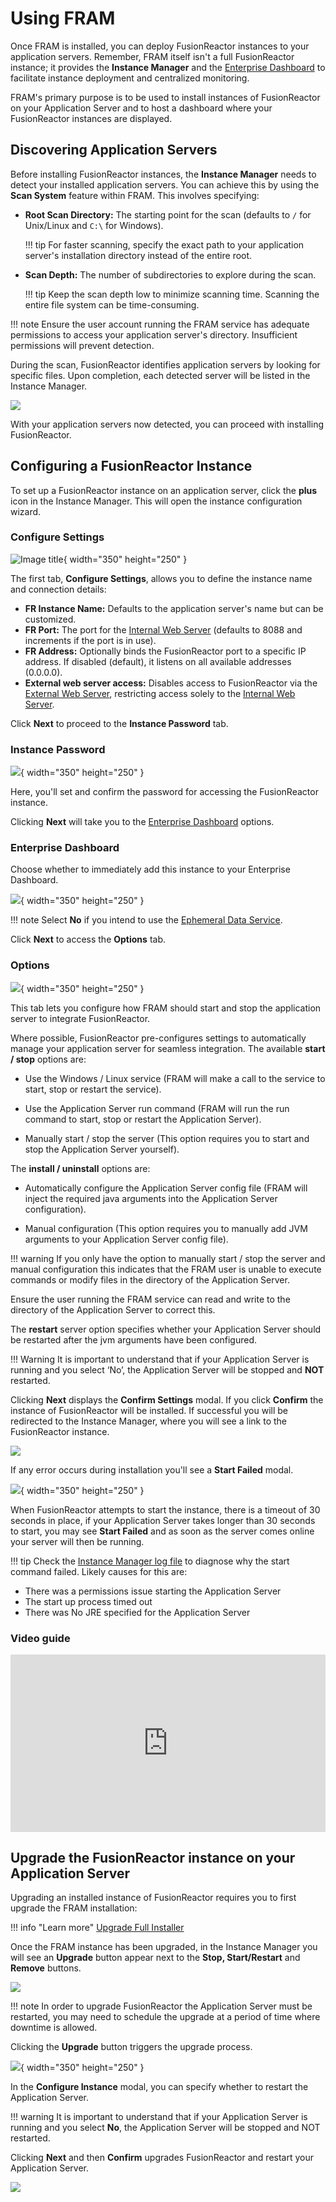 

# Using FRAM

Once FRAM is installed, you can deploy FusionReactor instances to your application servers. Remember, FRAM itself isn't a full FusionReactor instance; it provides the **Instance Manager** and the [Enterprise Dashboard](https://www.google.com/search?q=../Enterprise-Dashboard/Enterprise-Dashboard.md) to facilitate instance deployment and centralized monitoring.

FRAM's primary purpose is to be used to install instances of FusionReactor on your Application Server and to host a dashboard where your FusionReactor instances are displayed.

## Discovering Application Servers



Before installing FusionReactor instances, the **Instance Manager** needs to detect your installed application servers. You can achieve this by using the **Scan System** feature within FRAM. This involves specifying:

 * **Root Scan Directory:** The starting point for the scan (defaults to `/` for Unix/Linux and `C:\` for Windows).

    !!! tip
        For faster scanning, specify the exact path to your application server's installation directory instead of the entire root.


 * **Scan Depth:** The number of subdirectories to explore during the scan.


    !!! tip
        Keep the scan depth low to minimize scanning time. Scanning the entire file system can be time-consuming.


!!! note
    Ensure the user account running the FRAM service has adequate permissions to access your application server's directory. Insufficient permissions will prevent detection.


During the scan, FusionReactor identifies application servers by looking for specific files. Upon completion, each detected server will be listed in the Instance Manager.


![](/frdocs/Monitor-your-data/FR-Agent/Images/FRAM-system-scan-no-instances.jpg)


With your application servers now detected, you can proceed with installing FusionReactor.

## Configuring a FusionReactor Instance


To set up a FusionReactor instance on an application server, click the **plus** icon in the Instance Manager. This will open the instance configuration wizard.

### Configure Settings


![Image title](/frdocs/Monitor-your-data/FR-Agent/Images/FRAM-install-configure-settings.jpg){ width="350" height="250" }

The first tab, **Configure Settings**, allows you to define the instance name and connection details:


 * **FR Instance Name:** Defaults to the application server's name but can be customized.
 * **FR Port:** The port for the [Internal Web Server](/frdocs/Data-insights/Features/Settings/Main-Menu/#internal-http) (defaults to 8088 and increments if the port is in use).
 * **FR Address:** Optionally binds the FusionReactor port to a specific IP address. If disabled (default), it listens on all available addresses (0.0.0.0).
 * **External web server access:** Disables access to FusionReactor via the [External Web Server](/frdocs/Data-insights/Features/Settings/Main-Menu/), restricting access solely to the [Internal Web Server](/frdocs/Data-insights/Features/Settings/Main-Menu/#internal-http).

Click **Next** to proceed to the **Instance Password** tab.


### Instance Password


![](/frdocs/Monitor-your-data/FR-Agent/Images/FRAM-install-password.jpg){ width="350" height="250" }


Here, you'll set and confirm the password for accessing the FusionReactor instance.

Clicking **Next** will take you to the [Enterprise Dashboard](/frdocs/Data-insights/Features/Enterprise-Dashboard/Enterprise-Dashboard/) options.


### Enterprise Dashboard

Choose whether to immediately add this instance to your Enterprise Dashboard.

![](/frdocs/Monitor-your-data/FR-Agent/Images/FRAM-install-enterprise-dashboard.jpg){ width="350" height="250" }


!!! note
    Select **No** if you intend to use the [Ephemeral Data Service](/frdocs/Data-insights/Features/Enterprise-Dashboard/Enterprise-Dashboard/#ephemeral-data-service).


Click **Next** to access the **Options** tab.


### Options

![](/frdocs/Monitor-your-data/FR-Agent/Images/FRAM-install-options.jpg){ width="350" height="250" }



This tab lets you configure how FRAM should start and stop the application server to integrate FusionReactor.

Where possible, FusionReactor pre-configures settings to automatically manage your application server for seamless integration. The available **start / stop** options are:

* Use the Windows / Linux service (FRAM will make a call to the service to start, stop or restart the service).

* Use the Application Server run command (FRAM will run the run command to start, stop or restart the Application Server).

* Manually start / stop the server (This option requires you to start and stop the Application Server yourself).


The **install / uninstall** options are:

* Automatically configure the Application Server config file (FRAM will inject the required java arguments into the Application Server configuration).

* Manual configuration (This option requires you to manually add JVM arguments to your Application Server config file).

!!! warning
    If you only have the option to manually start / stop the server and manual configuration this indicates that the FRAM user is unable to execute commands or modify files in the directory of the Application Server. 

   Ensure the user running the FRAM service can read and write to the directory of the Application Server to correct this.


The **restart** server option specifies whether your Application Server should be restarted after the jvm arguments have been configured.

!!! Warning
    It is important to understand that if your Application Server is running and you select ‘No’, the Application Server will be stopped and **NOT** restarted.


Clicking **Next** displays the **Confirm Settings** modal. If you click **Confirm** the instance of FusionReactor will be installed. If successful you will be redirected to the Instance Manager, where you will see a link to the FusionReactor instance.

![](/frdocs/Monitor-your-data/FR-Agent/Images/FRAM-install-success.jpg)

If any error occurs during installation you'll see a **Start Failed** modal.

![](/frdocs/Monitor-your-data/FR-Agent/Images/FRAM-install-error.jpg){ width="350" height="250" }

When FusionReactor attempts to start the instance, there is a timeout of 30 seconds in place, if your Application Server takes longer than 30 seconds to start, you may see **Start Failed** and as soon as the server comes online your server will then be running.


!!! tip
    Check the [Instance Manager log file](/frdocs/Data-insights/Features/Logs/Files/Instance-Manager-Log/) to diagnose why the start command failed. Likely causes for this are:


   * There was a permissions issue starting the Application Server
   * The start up process timed out
   * There was No JRE specified for the Application Server


### Video guide


<div style="padding:56.25% 0 0 0;position:relative;"><iframe src="https://player.vimeo.com/video/928407289?badge=0&amp;autopause=0&amp;player_id=0&amp;app_id=58479" frameborder="0" allow="autoplay; fullscreen; picture-in-picture; clipboard-write" style="position:absolute;top:0;left:0;width:100%;height:100%;" title="How to install a FusionReactor instance using FRAM"></iframe></div><script src="https://player.vimeo.com/api/player.js"></script>


## Upgrade the FusionReactor instance on your Application Server

Upgrading an installed instance of FusionReactor requires you to first upgrade the FRAM installation:

!!! info "Learn more"
    [Upgrade Full Installer](/frdocs/Monitor-your-data/FR-Agent/Upgrade/Auto-upgrade/)



Once the FRAM instance has been upgraded, in the Instance Manager you will see an **Upgrade** button appear next to the **Stop, Start/Restart** and **Remove** buttons.


![](/frdocs/Monitor-your-data/FR-Agent/Images/FRAM-upgrade-button.jpg)

!!! note
    In order to upgrade FusionReactor the Application Server must be restarted, you may need to schedule the upgrade at a period of time where downtime is allowed.


Clicking the **Upgrade** button triggers the upgrade process.

![](/frdocs/Monitor-your-data/FR-Agent/Images/FRAM-upgrade-configure.jpg){ width="350" height="250" }


In the **Configure Instance** modal, you can specify whether to restart the Application Server.


!!! warning
    It is important to understand that if your Application Server is running and you select **No**, the Application Server will be stopped and NOT restarted.

Clicking **Next** and then **Confirm** upgrades FusionReactor and restart your Application Server.

![](/frdocs/Monitor-your-data/FR-Agent/Images/FRAM-upgrade-success.jpg)


